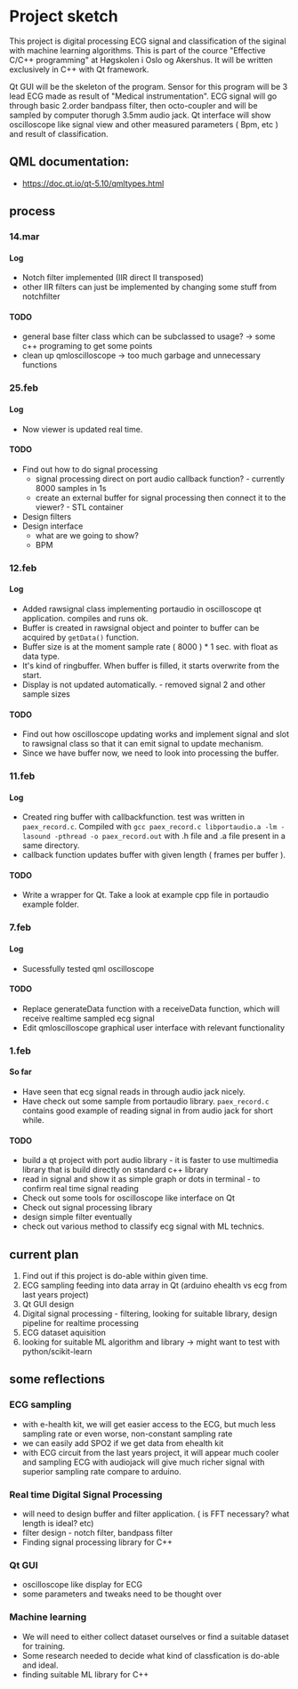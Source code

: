 # Project sketch

This project is digital processing ECG signal and classification of the siginal with machine learning algorithms. This is part of the cource "Effective C/C++ programming" at Høgskolen i Oslo og Akershus. It will be written exclusively in C++ with Qt framework. 

Qt GUI will be the skeleton of the program. Sensor for this program will be 3 lead ECG made as result of "Medical instrumentation". ECG signal will go through basic 2.order bandpass filter, then octo-coupler and will be sampled by computer thorugh 3.5mm audio jack. Qt interface will show oscilloscope like signal view and other measured parameters ( Bpm, etc ) and result of classification.

## QML documentation:
* https://doc.qt.io/qt-5.10/qmltypes.html

## process
### 14.mar
#### Log
* Notch filter implemented (IIR direct II transposed)
* other IIR filters can just be implemented by changing some stuff from notchfilter 
#### TODO
* general base filter class which can be subclassed to usage? -> some c++ programing to get some points
* clean up qmloscilloscope -> too much garbage and unnecessary functions

### 25.feb
#### Log
* Now viewer is updated real time. 

#### TODO
* Find out how to do signal processing   
   * signal processing direct on port audio callback function? - currently 8000 samples in 1s
   * create an external buffer for signal processing then connect it to the viewer? - STL container
* Design filters
* Design interface 
   * what are we going to show? 
   * BPM

### 12.feb
#### Log
* Added rawsignal class implementing portaudio in oscilloscope qt application. compiles and runs ok.
* Buffer is created in rawsignal object and pointer to buffer can be acquired by `getData()` function. 
* Buffer size is at the moment sample rate ( 8000 ) * 1 sec. with float as data type.
* It's kind of ringbuffer. When buffer is filled, it starts overwrite from the start.
* Display is not updated automatically. - removed signal 2 and other sample sizes

#### TODO
* Find out how oscilloscope updating works and implement signal and slot to rawsignal class so that it can emit signal to update mechanism.
* Since we have buffer now, we need to look into processing the buffer.


### 11.feb
#### Log
* Created ring buffer with callbackfunction. test was written in `paex_record.c`. Compiled with `gcc paex_record.c libportaudio.a -lm -lasound -pthread -o paex_record.out` with .h file and .a file present in a same directory.
* callback function updates buffer with given length ( frames per buffer ). 

#### TODO
* Write a wrapper for Qt. Take a look at example cpp file in portaudio example folder.


### 7.feb
#### Log
* Sucessfully tested qml oscilloscope
#### TODO
* Replace generateData function with a receiveData function, which will receive realtime sampled ecg signal
* Edit qmloscilloscope graphical user interface with relevant functionality


### 1.feb
#### So far
* Have seen that ecg signal reads in through audio jack nicely.
* Have check out some sample from portaudio library. `paex_record.c` contains good example of reading signal in from audio jack for short while. 
#### TODO
* build a qt project with port audio library - it is faster to use multimedia library that is build directly on standard c++ library
* read in signal and show it as simple graph or dots in terminal - to confirm real time signal reading
* Check out some tools for oscilloscope like interface on Qt
* Check out signal processing library
* design simple filter eventually
* check out various method to classify ecg signal with ML technics.

## current plan

1. Find out if this project is do-able within given time.
2. ECG sampling feeding into data array in Qt (arduino ehealth vs ecg from last years project)
3. Qt GUI design
4. Digital signal processing - filtering, looking for suitable library, design pipeline for realtime processing
5. ECG dataset aquisition 
6. looking for suitable ML algorithm and library -> might want to test with python/scikit-learn

## some reflections

### ECG sampling

* with e-health kit, we will get easier access to the ECG, but much less sampling rate or even worse, non-constant sampling rate
* we can easily add SPO2 if we get data from ehealth kit
* with ECG circuit from the last years project, it will appear much cooler and sampling ECG with audiojack will give much richer signal with superior sampling rate compare to arduino.

### Real time Digital Signal Processing

* will need to design buffer and filter application. ( is FFT necessary? what length is ideal? etc)
* filter design - notch filter, bandpass filter
* Finding signal processing library for C++

### Qt GUI

* oscilloscope like display for ECG
* some parameters and tweaks need to be thought over

### Machine learning

* We will need to either collect dataset ourselves or find a suitable dataset for training.
* Some research needed to decide what kind of classfication is do-able and ideal.
* finding suitable ML library for C++
